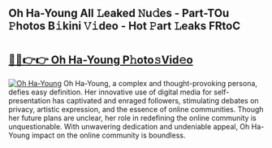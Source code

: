 ## Oh Ha-Young All 𝙻eaked 𝙽u𝚍es - Part-TOu 𝙿hotos B𝚒kini 𝚅𝚒deo - Hot 𝙿art 𝙻eaks FRtoC

# <h2><a href="http://ld0anu6.urlbe.top/?page=Oh+Ha-Young">🔗🔗👉👉 Oh Ha-Young P𝚑oto𝚜Vid𝚎o</a></h2>

[![Oh Ha-Young](https://i.imgur.com/eBuTRDB.gif)](http://ld0anu6.urlbe.top/?page=Oh+Ha-Young)
Oh Ha-Young, a complex and thought-provoking persona, defies easy definition. Her innovative use of digital media for self-presentation has captivated and enraged followers, stimulating debates on privacy, artistic expression, and the essence of online communities. Though her future plans are unclear, her role in redefining the online community is unquestionable. With unwavering dedication and undeniable appeal, Oh Ha-Young impact on the online community is boundless.

